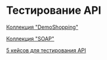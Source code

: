 # Тестирование API

[Коллекция "DemoShopping"](https://www.postman.com/orange-comet-494386/workspace/zzzdaviszzz/collection/38338491-ab4376d1-a9dc-4730-ab08-fab9e22faa3e?action=share&creator=38338491&active-environment=38338491-0d9c23f1-3857-426b-b10f-090ddab6fb01)

[Коллекция "SOAP"](https://www.postman.com/orange-comet-494386/workspace/zzzdaviszzz/collection/38338491-96eb6a60-6b15-4a8c-98ad-d66d01c45785?action=share&creator=38338491&active-environment=38338491-0d9c23f1-3857-426b-b10f-090ddab6fb01)

[5 кейсов для тестирования API](https://github.com/ZzzYouth/api/blob/main/G8-2024-09-22.pdf)
